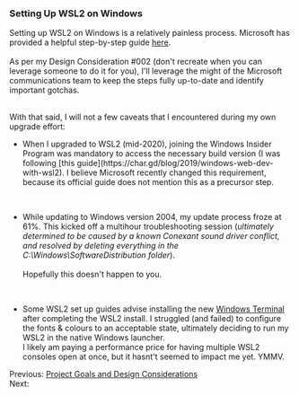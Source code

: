 ### Setting Up WSL2 on Windows
Setting up WSL2 on Windows is a relatively painless process. 
Microsoft has provided a helpful step-by-step guide [here](https://docs.microsoft.com/en-us/windows/wsl/install-win10).<br><br>As per my Design Consideration #002 (don't recreate when
you can leverage someone to do it for you), I'll leverage the might of the Microsoft communications team to keep the steps fully up-to-date and identify important gotchas.

<br>With that said, I will not a few caveats that I encountered during my own upgrade effort:
<ul>
  <li>When I upgraded to WSL2 (mid-2020), joining the Windows Insider Program was mandatory to access the necessary build version 
  (I was following [this guide](https://char.gd/blog/2019/windows-web-dev-with-wsl2).
  I believe Microsoft recently changed this requirement, because its official guide does not mention this as a precursor step.</li>
  
  <br><li>While updating to Windows version 2004, my update process froze at 61%. This kicked off a multihour troubleshooting session 
  (<i>ultimately determined to be caused by a known Conexant sound driver conflict, and resolved by deleting everything in the C:\Windows\SoftwareDistribution folder</i>).
  <br><br>Hopefully this doesn't happen to you.</li>
  
  <br><li>Some WSL2 set up guides advise installing the new <a href="https://www.microsoft.com/en-ca/p/windows-terminal/9n0dx20hk701">Windows Terminal</a> after 
  completing the WSL2 install. I struggled (and failed) to configure the fonts & colours to an acceptable state, ultimately deciding to run my WSL2 in the native Windows launcher. <br>I likely am paying a performance price for having multiple WSL2 consoles open at once, but it hasnt't seemed to impact me yet. YMMV. </li>
</ul>
    

Previous: [Project Goals and Design Considerations](./02-project-goals-and-design-considerations.html)<br>
Next: 

